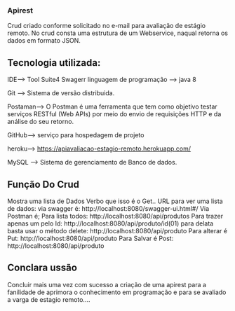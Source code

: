 ### Apirest
Crud criado conforme solicitado no e-mail para avaliação de estágio remoto. 
No crud consta uma estrutura de um Webservice, naqual retorna os dados em formato JSON.

## Tecnologia utilizada:
IDE--> Tool Suite4
Swagerr
linguagem de programação --> java 8

Git --> Sistema de versão distribuida.

Postaman--> O Postman é uma ferramenta que tem como objetivo testar serviços RESTful (Web APIs) por meio do envio de requisições HTTP e da análise do seu retorno.

GitHub--> serviço para hospedagem de projeto

heroku--> https://apiavaliacao-estagio-remoto.herokuapp.com/

MySQL --> Sistema de gerenciamento de Banco de dados.

## Função Do Crud
Mostra uma lista de Dados
Verbo que isso é o Get..
URL para ver uma lista de dados: 
via swagger é:    http://localhost:8080/swagger-ui.html#/ 
Via Postman é;
Para lista todos: http://localhost:8080/api/produtos
Para trazer apenas um pelo Id: http://localhost:8080/api/produto/id(01)
para delata basta usar o método delete: http://localhost:8080/api/produto
Para alterar é Put: http://localhost:8080/api/produto
Para Salvar é Post: http://localhost:8080/api/produto

## Conclara ussão
Concluir mais uma vez com sucesso a criação de uma apirest para a fanilidade de aprimora o conhecimento em programação e para se avaliado a varga de estagio remoto....

